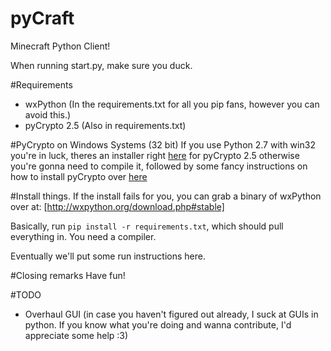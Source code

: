 pyCraft
====

Minecraft Python Client!

When running start.py, make sure you duck.

#Requirements
- wxPython (In the requirements.txt for all you pip fans, however you can avoid this.)
- pyCrypto 2.5 (Also in requirements.txt)

#PyCrypto on Windows Systems (32 bit)
If you use Python 2.7 with win32 you're in luck, theres an installer right [here](http://www.secker.nl/wp-content/uploads/2012/03/pycrypto-2.5.win32-py2.7.exe) for pyCrypto 2.5
otherwise you're gonna need to compile it, followed by some fancy instructions on how to install pyCrypto over [here](http://www.secker.nl/2012/03/08/building-pycrypto-2-5-using-mingw-and-python-2-7-on-windows-xp/)

#Install things.
If the install fails for you, you can grab a binary of wxPython over at: [http://wxpython.org/download.php#stable]

Basically, run `pip install -r requirements.txt`, which should pull everything in. You need a compiler.

Eventually we'll put some run instructions here.

#Closing remarks
Have fun!

#TODO
- Overhaul GUI
(in case you haven't figured out already, I suck at GUIs in python. If you know what you're doing and wanna contribute, I'd appreciate some help :3)